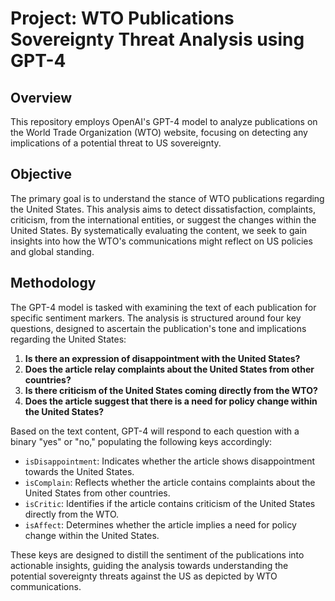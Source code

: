 # Project: WTO Publications Sovereignty Threat Analysis using GPT-4

## Overview

This repository employs OpenAI's GPT-4 model to analyze publications on the World Trade Organization (WTO) website, focusing on detecting any implications of a potential threat to US sovereignty.

## Objective

The primary goal is to understand the stance of WTO publications regarding the United States. This analysis aims to detect dissatisfaction, complaints, criticism, from the international entities, or suggest the changes within the United States. By systematically evaluating the content, we seek to gain insights into how the WTO's communications might reflect on US policies and global standing.

## Methodology

The GPT-4 model is tasked with examining the text of each publication for specific sentiment markers. The analysis is structured around four key questions, designed to ascertain the publication's tone and implications regarding the United States:

1. **Is there an expression of disappointment with the United States?**
2. **Does the article relay complaints about the United States from other countries?**
3. **Is there criticism of the United States coming directly from the WTO?**
4. **Does the article suggest that there is a need for policy change within the United States?**

Based on the text content, GPT-4 will respond to each question with a binary "yes" or "no," populating the following keys accordingly:

- `isDisappointment`: Indicates whether the article shows disappointment towards the United States.
- `isComplain`: Reflects whether the article contains complaints about the United States from other countries.
- `isCritic`: Identifies if the article contains criticism of the United States directly from the WTO.
- `isAffect`: Determines whether the article implies a need for policy change within the United States.

These keys are designed to distill the sentiment of the publications into actionable insights, guiding the analysis towards understanding the potential sovereignty threats against the US as depicted by WTO communications.
